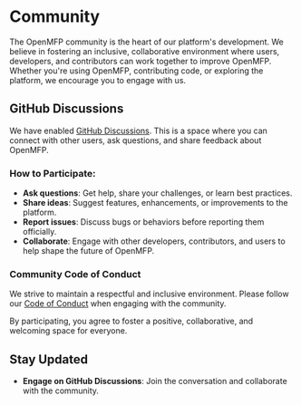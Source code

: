# Community

The OpenMFP community is the heart of our platform's development. We believe in fostering an inclusive, collaborative environment where users, developers, and contributors can work together to improve OpenMFP. Whether you're using OpenMFP, contributing code, or exploring the platform, we encourage you to engage with us.

## GitHub Discussions

We have enabled [GitHub Discussions](https://github.com/orgs/openmfp/discussions). This is a space where you can connect with other users, ask questions, and share feedback about OpenMFP.

### How to Participate:

- **Ask questions**: Get help, share your challenges, or learn best practices.  
- **Share ideas**: Suggest features, enhancements, or improvements to the platform.  
- **Report issues**: Discuss bugs or behaviors before reporting them officially.  
- **Collaborate**: Engage with other developers, contributors, and users to help shape the future of OpenMFP.

### Community Code of Conduct

We strive to maintain a respectful and inclusive environment. Please follow our [Code of Conduct](https://github.com/openmfp/community/blob/main/CODE_OF_CONDUCT.md) when engaging with the community.

By participating, you agree to foster a positive, collaborative, and welcoming space for everyone.

## Stay Updated

- **Engage on GitHub Discussions**: Join the conversation and collaborate with the community.


